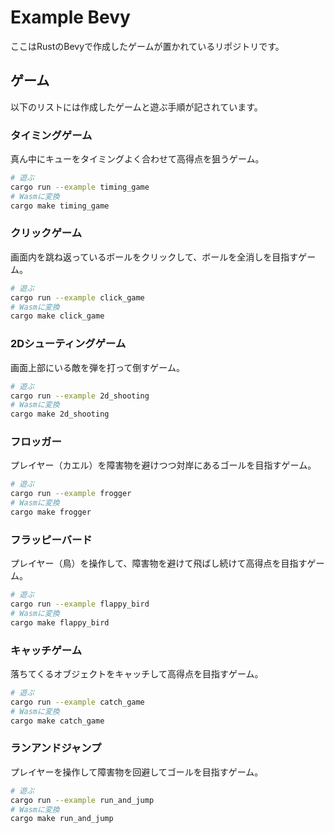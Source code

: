 # Example Bevy

ここはRustのBevyで作成したゲームが置かれているリポジトリです。

## ゲーム

以下のリストには作成したゲームと遊ぶ手順が記されています。

### タイミングゲーム

真ん中にキューをタイミングよく合わせて高得点を狙うゲーム。

```bash
# 遊ぶ
cargo run --example timing_game
# Wasmに変換
cargo make timing_game
```

### クリックゲーム

画面内を跳ね返っているボールをクリックして、ボールを全消しを目指すゲーム。

```bash
# 遊ぶ
cargo run --example click_game
# Wasmに変換
cargo make click_game
```

### 2Dシューティングゲーム

画面上部にいる敵を弾を打って倒すゲーム。

```bash
# 遊ぶ
cargo run --example 2d_shooting
# Wasmに変換
cargo make 2d_shooting
```

### フロッガー

プレイヤー（カエル）を障害物を避けつつ対岸にあるゴールを目指すゲーム。

```bash
# 遊ぶ
cargo run --example frogger
# Wasmに変換
cargo make frogger
```
### フラッピーバード

プレイヤー（鳥）を操作して、障害物を避けて飛ばし続けて高得点を目指すゲーム。

```bash
# 遊ぶ
cargo run --example flappy_bird
# Wasmに変換
cargo make flappy_bird
```

### キャッチゲーム

落ちてくるオブジェクトをキャッチして高得点を目指すゲーム。

```bash
# 遊ぶ
cargo run --example catch_game
# Wasmに変換
cargo make catch_game
```
### ランアンドジャンプ

プレイヤーを操作して障害物を回避してゴールを目指すゲーム。

```bash
# 遊ぶ
cargo run --example run_and_jump
# Wasmに変換
cargo make run_and_jump
```